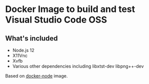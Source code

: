 # Docker Image to build and test Visual Studio Code OSS

## What's included

- Node.js 12
- X11Vnc
- Xvfb
- Various other dependencies including libxtst-dev libpng++-dev

Based on [docker-node](https://github.com/nodejs/docker-node) image.
